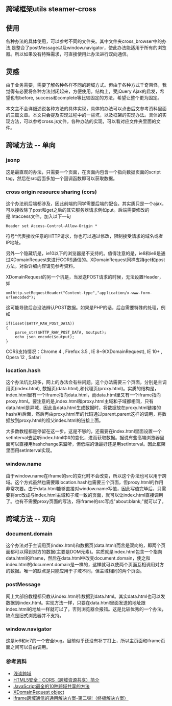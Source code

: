 ## 跨域框架utils steamer-cross

## 使用
各种办法的具体使用，可以参考不同的文件夹。其中文件夹cross_browser中的办法,是整合了postMessage以及window.navigator，使此办法能适用于所有的浏览器。所以如果没有特殊需求，可直接使用此办法进行双向通信。

## 灵感
由于业务需要，需要了解各种各样不同的跨域方式。但由于各种方式千奇百怪，我觉得有必要将各种方法封闭起来，方便使用。结构上，受jQuery Ajax的启发，希望也有before, success和complete等比较固定的方法，希望让整个更为固定。

本文主不会详细述说各种方法的具体实现，具体的办法可以点击后文参考资料里面的三篇文章。本文只会提及实现过程中的一些坑，以及框架的实现办法。具体的实现方法，可以参考cross.js文件，各种办法的实现，可以看对应文件夹里面的文件。

## 跨域方法 -- 单向
### jsonp
这是最直观的办法，只需要一个页面，在页面内包含一个指向数据页面的script tag，然后在src后面多加一个回调函数即可以获取数据。


### cross origin resource sharing (cors)
这个办法前后端都涉及，因此前端的同学需要后端的配合。其实质只是一个ajax，可以接收除了post和get之后的其它服务器请求例如put。后端需要修改的是.htaccess文件。加入以下一句

```
Header set Access-Control-Allow-Origin *
```

符号*代表接收任意的HTTP请求，你也可以通过修改，限制接受请求的域名或者IP地址。

另外一个隐藏坑是，ie10以下的浏览器是不支持的。值得注意的是，ie8和ie9是通过XDomainRequest来进行CORS通信的。XDomainRequest同样支持get和post方法。对象详细内容请见参考资料。

XDomainRequest的另一个坑是，当发送POST请求的时候，无法设置Header，如

```
xmlhttp.setRequestHeader("Content-type","application/x-www-form-urlencoded");
```

这可能导致后台没法辨认POST数据。如果是PHP的话，后台需要特殊的处理，例如

```
if(isset($HTTP_RAW_POST_DATA))
{
	parse_str($HTTP_RAW_POST_DATA, $output);
	echo json_encode($output);
}
```

CORS支持情况：Chrome 4 , Firefox 3.5 , IE 8~9(XDomainRequest), IE 10+ , Opera 12 , Safari

### location.hash
这个办法坑比较多，网上的办法会有些问题。这个办法需要三个页面，分别是主调用页(index.html), 数据页(data.html),和代理页(proxy.html)。实质的结构是，index.html里有一个iframe指向data.html，而data.html里又有一个iframe指向proxy.html。要注意的是,index.html和proxy.html主域和子域都相同，只有data.html是异域，因此当data.html生成数据时，将数据放在proxy.html链接的hash(#)后面，然后再由proxy.html里的代码通过parent.parent这样的调用，将数据放到proxy.html的祖父index.html的链接上面。

大多数教程都是停留在这一步。这是不够的，还需要在index.html里面设置一个setInterval去监听index.html中#的变化，进而获取数据。据说有些高端浏览器里面可以直接用hashchange来监听，但低端的话最好还是用setInterval。因此框架里面用setInterval实现。

### window.name
由于window.name在iframe的src的变化时不会改变，所以这个办法也可以用于跨域。这个方式虽然也需要跟location.hash也需要三个页面，但proxy.html的作用非常次要。由于data.html能够直接对window.name写值，因此写值完毕后，只需要将src改成与index.html主域和子域一致的页面，就可以让index.html直接调用了。也有不需要proxy页面的写法，将iframe的src写成"about:blank;"就可以了。


## 跨域方法 -- 双向
### document.domain
这个办法对于主调用页(index.html)和数据页(data.html)而言是双向的，即两个页面都可以得到对方的数据(主要是DOM元素)。实质就是index.html包含一个指向data.html的iframe，然后在data.html中改变document.domain，使之和index.html的document.domain是一样的，这样就可以使两个页面互相调用对方的数据。唯一的缺点是只能应用于子域不同，但主域相同的两个页面。

### postMessage
网上大部份教程都只教从index.html传数据到data.html。其实data.html也可以发数据到index.html。实现方法一样，只要在data.html里面发送的地址跟index.html的地址一样就可以了。否则浏览器会报错。这是比较优秀的一个办法，缺点是旧式浏览器并不支持。

### window.navigator
这是ie6和ie7的一个安全bug。目前似乎还没有补丁打上，所以主页面和iframe页面之间可以自由调用。



### 参考资料
* [浅谈跨域](http://targetkiller.net/cross-domain/)
* [HTML5安全：CORS（跨域资源共享）简介](http://blog.csdn.net/hfahe/article/details/7730944)
* [JavaScript最全的10种跨域共享的方法](http://www.oschina.net/question/12_15673)
* [XDomainRequest object](http://msdn.microsoft.com/en-us/library/cc288060(v=vs.85).aspx)
* [iframe跨域通信的通用解决方案-第二弹!（终极解决方案）](http://www.alloyteam.com/2013/11/the-second-version-universal-solution-iframe-cross-domain-communication/)

